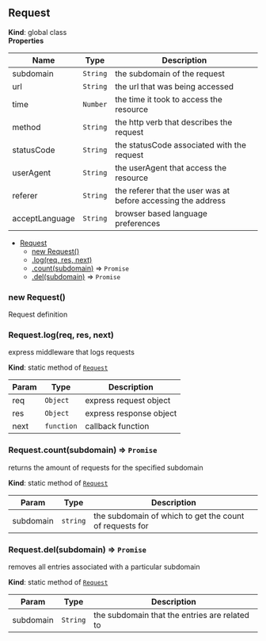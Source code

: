 <a name="Request"></a>

## Request

**Kind**: global class  
**Properties**

| Name           | Type                | Description                                                   |
| -------------- | ------------------- | ------------------------------------------------------------- |
| subdomain      | <code>String</code> | the subdomain of the request                                  |
| url            | <code>String</code> | the url that was being accessed                               |
| time           | <code>Number</code> | the time it took to access the resource                       |
| method         | <code>String</code> | the http verb that describes the request                      |
| statusCode     | <code>String</code> | the statusCode associated with the request                    |
| userAgent      | <code>String</code> | the userAgent that access the resource                        |
| referer        | <code>String</code> | the referer that the user was at before accessing the address |
| acceptLanguage | <code>String</code> | browser based language preferences                            |

- [Request](#Request)
  - [new Request()](#new_Request_new)
  - [.log(req, res, next)](#Request.log)
  - [.count(subdomain)](#Request.count) ⇒ <code>Promise</code>
  - [.del(subdomain)](#Request.del) ⇒ <code>Promise</code>

<a name="new_Request_new"></a>

### new Request()

Request definition

<a name="Request.log"></a>

### Request.log(req, res, next)

express middleware that logs requests

**Kind**: static method of [<code>Request</code>](#Request)

| Param | Type                  | Description             |
| ----- | --------------------- | ----------------------- |
| req   | <code>Object</code>   | express request object  |
| res   | <code>Object</code>   | express response object |
| next  | <code>function</code> | callback function       |

<a name="Request.count"></a>

### Request.count(subdomain) ⇒ <code>Promise</code>

returns the amount of requests for the specified subdomain

**Kind**: static method of [<code>Request</code>](#Request)

| Param     | Type                | Description                                             |
| --------- | ------------------- | ------------------------------------------------------- |
| subdomain | <code>string</code> | the subdomain of which to get the count of requests for |

<a name="Request.del"></a>

### Request.del(subdomain) ⇒ <code>Promise</code>

removes all entries associated with a particular subdomain

**Kind**: static method of [<code>Request</code>](#Request)

| Param     | Type                | Description                                   |
| --------- | ------------------- | --------------------------------------------- |
| subdomain | <code>String</code> | the subdomain that the entries are related to |
